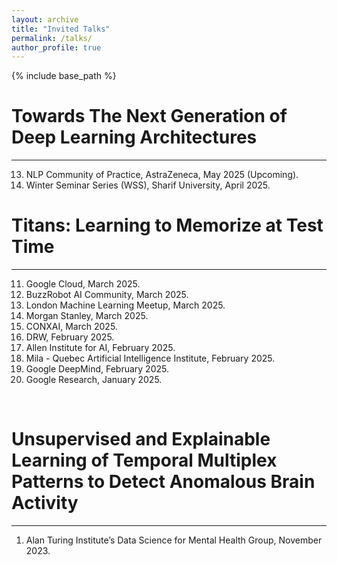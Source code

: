 ```yaml
---
layout: archive
title: "Invited Talks"
permalink: /talks/
author_profile: true
---
```



{% include base_path %}

# Towards The Next Generation of Deep Learning Architectures
---  
13. NLP Community of Practice, AstraZeneca, May 2025 (Upcoming).  
12. Winter Seminar Series (WSS), Sharif University, April 2025.


# Titans: Learning to Memorize at Test Time
---
11. Google Cloud, March 2025.  
10. BuzzRobot AI Community, March 2025.  
9. London Machine Learning Meetup, March 2025.  
8. Morgan Stanley, March 2025.  
7. CONXAI, March 2025.  
6. DRW, February 2025.  
5. Allen Institute for AI, February 2025.  
4. Mila - Quebec Artificial Intelligence Institute, February 2025.  
3. Google DeepMind, February 2025.  
2. Google Research, January 2025.  



<br>

# Unsupervised and Explainable Learning of Temporal Multiplex Patterns to Detect Anomalous Brain Activity
---

1. Alan Turing Institute’s Data Science for Mental Health Group, November 2023.


<br>
